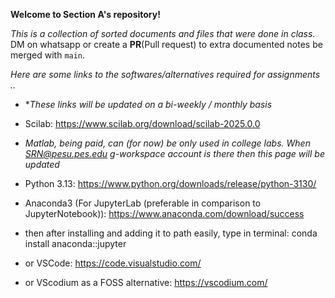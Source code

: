**Welcome to Section A's repository!**

*This is a collection of sorted documents and files that were done in class.*
DM on whatsapp or create a **PR**(Pull request) to extra documented notes be merged with `main`.


*Here are some links to the softwares/alternatives required for assignments ..*
* \**These links will be updated on a bi-weekly / monthly basis*

- Scilab: https://www.scilab.org/download/scilab-2025.0.0
  
- *Matlab, being paid, can (for now) be only used in college labs. When SRN@pesu.pes.edu g-workspace account is there then this page will be updated*
  
- Python 3.13: https://www.python.org/downloads/release/python-3130/
- Anaconda3 (For JupyterLab (preferable in comparison to JupyterNotebook)): https://www.anaconda.com/download/success
- then after installing and adding it to path easily, type in terminal: conda install anaconda::jupyter
- or VSCode: https://code.visualstudio.com/
- or VScodium as a FOSS alternative: https://vscodium.com/

